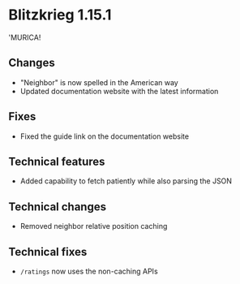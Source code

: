 # Blitzkrieg 1.15.1

'MURICA!

## Changes

- "Neighbor" is now spelled in the American way
- Updated documentation website with the latest information

## Fixes

- Fixed the guide link on the documentation website

## Technical features

- Added capability to fetch patiently while also parsing the JSON

## Technical changes

- Removed neighbor relative position caching

## Technical fixes

- `/ratings` now uses the non-caching APIs
